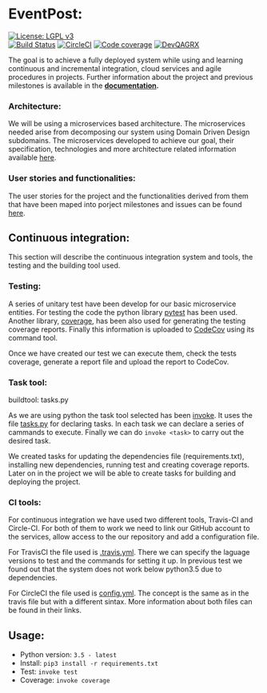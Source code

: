 # EventPost:
[![License: LGPL v3](https://img.shields.io/badge/License-LGPL%20v3-blue.svg)](https://www.gnu.org/licenses/lgpl-3.0)  
[![Build Status](https://travis-ci.com/carlos-el/EventPost-CCProject.svg?branch=master)](https://travis-ci.com/carlos-el/EventPost-CCProject)
[![CircleCI](https://circleci.com/gh/carlos-el/EventPost-CCProject.svg?style=svg)](https://circleci.com/gh/carlos-el/EventPost-CCProject)
[![Code coverage](https://codecov.io/gh/carlos-el/EventPost-CCProject/branch/master/graphs/badge.svg)](https://codecov.io/gh/carlos-el/EventPost-CCProject/branch/master)
[![DevQAGRX](https://img.shields.io/badge/DevQAGRX-blueviolet?style=svg&logo=Git)](https://github.com/JJ/curso-tdd)

The goal is to achieve a fully deployed system while using and learning continuous and incremental integration, cloud services and agile procedures in projects. 
Further information about the project and previous milestones is available in the __[documentation](https://carlos-el.github.io/EventPost-CCProject/index).__

### Architecture:
We will be using a microservices based architecture. The microservices needed arise from decomposing our system using Domain Driven Design subdomains. The microservices developed to achieve our goal, their specification, technologies and more architecture related information available [here](https://carlos-el.github.io/EventPost-CCProject/index#architecture).

### User stories and functionalities:
The user stories for the project and the functionalities derived from them that have been maped into porject milestones and issues can be found [here](https://carlos-el.github.io/EventPost-CCProject/index#user-stories).

## Continuous integration:
This section will describe the continuous integration system and tools, the testing and the building tool used.

### Testing:
A series of unitary test have been develop for our basic microservice entities. For testing the code the python library [pytest](https://docs.pytest.org/en/latest/contents.html) has been used. Another library, [coverage](https://coverage.readthedocs.io/en/v4.5.x/), has been also used for generating the testing coverage reports. Finally this information is uploaded to [CodeCov](https://codecov.io/) using its command tool.

Once we have created our test we can execute them, check the tests coverage, generate a report file and upload the report to CodeCov.

### Task tool:
buildtool: tasks.py

As we are using python the task tool selected has been [invoke](http://www.pyinvoke.org/). It uses the file [tasks.py](./tasks.py) for declaring tasks. In each task we can declare a series of cammands to execute. Finally we can do `invoke <task>` to carry out the desired task.

We created tasks for updating the dependencies file (requirements.txt), installing new dependencies, running test and creating coverage reports. Later on in the project we will be able to create tasks for building and deploying the project.

### CI tools:

For continuous integration we have used two different tools, Travis-CI and Circle-CI. For both of them to work we need to link our GitHub account to the services, allow access to the our repository and add a configuration file.

For TravisCI the file used is [.travis.yml](./.travis.yml). There we can specify the laguage versions to test and the commands for setting it up. In previous test we found out that the system does not work below python3.5 due to dependencies.

For CircleCI the file used is [config.yml](./.circleci/config.yml). The concept is the same as in the travis file but with a different sintax. More information about both files can be found in their links.

## Usage:

- Python version: `3.5 - latest`
- Install: `pip3 install -r requirements.txt`
- Test: `invoke test`
- Coverage: `invoke coverage`
